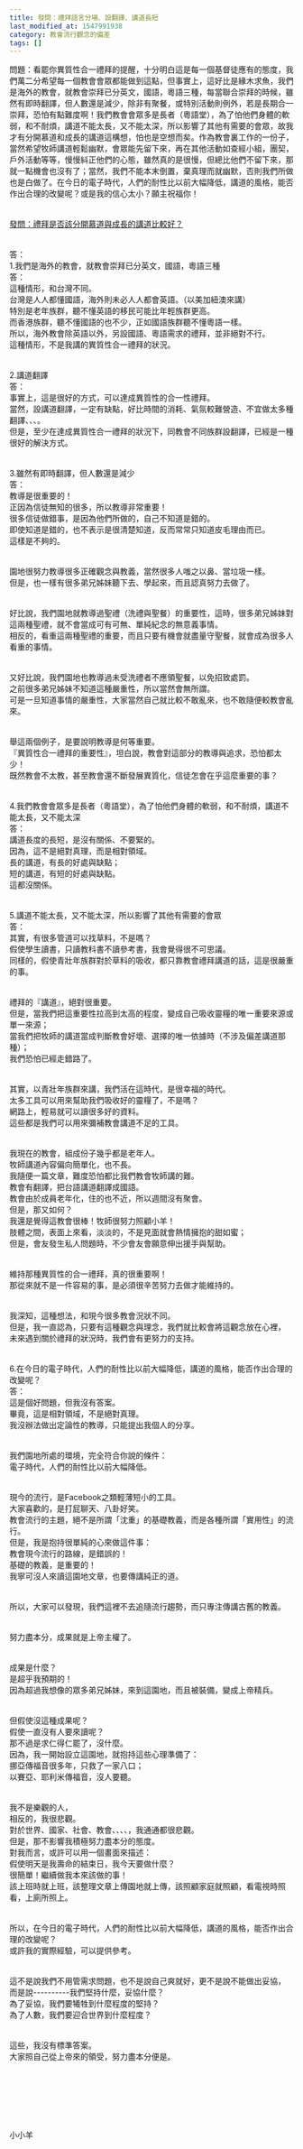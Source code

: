 ```yaml
---
title: 發問：禮拜語言分場、設翻譯、講道長短
last_modified_at: 1547991938
category: 教會流行觀念的偏差
tags: []
---
```


<p>問題：看罷你異質性合一禮拜的提醒，十分明白這是每一個基督徒應有的態度，我們萬二分希望每一個教會會眾都能做到這點，但事實上，這好比是緣木求魚，我們是海外的教會，就教會崇拜已分英文，國語，粵語三種，每當聯合崇拜的時候，雖然有即時翻譯，但人數還是減少，除非有聚餐，或特別活動則例外，若是長期合一崇拜，恐怕有點難度啊！我們教會會眾多是長者（粵語堂），為了怕他們身體的軟弱，和不耐煩，講道不能太長，又不能太深，所以影響了其他有需要的會眾，故我才有分開慕道和成長的講道這構想，怕也是空想而矣。作為教會裏工作的一份子，當然希望牧師講道輕鬆幽默，會眾能先留下來，再在其他活動如查經小組，團契，戶外活動等等，慢慢紏正他們的心態，雖然真的是很慢，但總比他們不留下來，那就一點機會也沒有了；當然，我們不能本末倒置，棄真理而就幽默，否則我們所做也是白做了。在今日的電子時代，人們的耐性比以前大幅降低，講道的風格，能否作出合理的改變呢？或是我的信心太小？願主祝福你！<!--more--><br/><br/><br/><a href="/posts/269199012">發問：禮拜是否該分開慕道與成長的講道比較好？ </a><br/><br/><br/>答：<br/>1.我們是海外的教會，就教會崇拜已分英文，國語，粵語三種<br/>答：<br/>這種情形，和台灣不同。<br/>台灣是人人都懂國語，海外則未必人人都會英語。（以美加紐澳來講）<br/>特別是老年族群，聽不懂英語的移民可能比年輕族群更高。<br/>而香港族群，聽不懂國語的也不少，正如國語族群聽不懂粵語一樣。<br/>所以，海外教會除英語以外，另設國語、粵語需求的禮拜，並非絕對不行。<br/>這種情形，不是我講的異質性合一禮拜的狀況。<br/><br/><br/>2.講道翻譯<br/>答：<br/>事實上，這是很好的方式，可以達成異質性的合一性禮拜。<br/>當然，設講道翻譯，一定有缺點，好比時間的消耗、氣氛較難營造、不宜做太多種翻譯、、、。<br/>但是，至少在達成異質性合一禮拜的狀況下，同教會不同族群設翻譯，已經是一種很好的解決方式。<br/><br/><br/>3.雖然有即時翻譯，但人數還是減少<br/>答：<br/>教導是很重要的！<br/>正因為信徒無知的很多，所以教導非常重要！<br/>很多信徒做錯事，是因為他們所做的，自己不知道是錯的。<br/>即使知道是錯的，也不表示是很清楚知道，反而常常只知道皮毛理由而已。<br/>這樣是不夠的。<br/><br/><br/>園地很努力教導很多正確觀念與教義，當然很多人嗤之以鼻、當垃圾一樣。<br/>但是，也一樣有很多弟兄姊妹聽下去、學起來，而且認真努力去做了。<br/><br/><br/>好比說，我們園地就教導過聖禮（洗禮與聖餐）的重要性，這時，很多弟兄姊妹對這兩種聖禮，就不會當成可有可無、單純紀念的無意義事情。<br/>相反的，看重這兩種聖禮的重要，而且只要有機會就盡量守聖餐，就會成為很多人看重的事情。<br/><br/><br/>又好比說，我們園地也教導過未受洗禮者不應領聖餐，以免招致處罰。<br/>之前很多弟兄姊妹不知道這種嚴重性，所以當然會無所謂。<br/>可是一旦知道事情的嚴重性，大家當然自己就比較不敢亂來，也不敢隨便較教會亂來。<br/><br/><br/>舉這兩個例子，是要說明教導是何等重要。<br/>『異質性合一禮拜的重要性』，坦白說，教會對這部分的教導與追求，恐怕都太少！<br/>既然教會不太教，甚至教會還不斷發展異質化，信徒怎會在乎這麼重要的事？<br/><br/><br/>4.我們教會會眾多是長者（粵語堂），為了怕他們身體的軟弱，和不耐煩，講道不能太長，又不能太深<br/>答：<br/>講道長度的長短，是沒有關係、不要緊的。<br/>因為，這不是絕對真理，而是相對領域。<br/>長的講道，有長的好處與缺點；<br/>短的講道，有短的好處與缺點。<br/>這都沒關係。<br/><br/><br/>5.講道不能太長，又不能太深，所以影響了其他有需要的會眾<br/>答：<br/>其實，有很多管道可以找草料，不是嗎？<br/>假使學生讀書，只讀教科書不讀參考書，我會覺得很不可思議。<br/>同樣的，假使青壯年族群對於草料的吸收，都只靠教會禮拜講道的話，這是很嚴重的事。<br/><br/><br/>禮拜的『講道』，絕對很重要。<br/>但是，當我們把這重要性拉高到太高的程度，變成自己吸收靈糧的唯一重要來源或單一來源；<br/>當我們把牧師的講道當成判斷教會好壞、選擇的唯一依據時（不涉及偏差講道那種）；<br/>我們恐怕已經走錯路了。<br/><br/><br/>其實，以青壯年族群來講，我們活在這時代，是很幸福的時代。<br/>太多工具可以用來幫助我們吸收好的靈糧了，不是嗎？<br/>網路上，輕易就可以讀很多好的資料。<br/>這些都是我們可以用來彌補教會講道不足的工具。<br/><br/><br/>我現在的教會，組成份子幾乎都是老年人。<br/>牧師講道內容偏向簡單化，也不長。<br/>我隨便一篇文章，難度恐怕都比我們教會牧師講的難。<br/>教會有翻譯，把台語講道翻譯成國語。<br/>教會由於成員老年化，住的也不近，所以週間沒有聚會。<br/>但是，那又如何？<br/>我還是覺得這教會很棒！牧師很努力照顧小羊！<br/>肢體之間，表面上來看，淡淡的，不是見面就會熱情擁抱的甜如蜜；<br/>但是，會友發生私人問題時，不少會友會願意伸出援手與幫助。<br/><br/><br/>維持那種異質性的合一禮拜，真的很重要啊！<br/>那從來就不是一件容易的事，是必須很辛苦努力去做才能維持的。<br/><br/><br/>我深知，這種想法，和現今很多教會況狀不同。<br/>但是，我一直認為，只要有這種觀念與理念，我們就比較會將這觀念放在心裡，<br/>未來遇到關於禮拜的狀況時，我們會有更努力的支持。<br/><br/><br/>6.在今日的電子時代，人們的耐性比以前大幅降低，講道的風格，能否作出合理的改變呢？<br/>答：<br/>這是個好問題，但我沒有答案。<br/>畢竟，這是相對領域，不是絕對真理。<br/>我沒辦法做出定論性的教導，只能提出我個人的分享。<br/><br/><br/>我們園地所處的環境，完全符合你說的條件：<br/>電子時代，人們的耐性比以前大幅降低。<br/><br/><br/>現今的流行，是Facebook之類輕薄短小的工具。<br/>大家喜歡的，是打屁聊天、八卦好笑。<br/>教會流行的主題，絕不是所謂「沈重」的基礎教義，而是各種所謂「實用性」的流行。<br/>但是，我是抱持很單純的心來做這件事：<br/>教會現今流行的路線，是錯誤的！<br/>基礎的教義，是重要的！<br/>我寧可沒人來讀這園地文章，也要傳講純正的道。<br/><br/><br/>所以，大家可以發現，我們這裡不去追隨流行趨勢，而只專注傳講古舊的教義。<br/><br/><br/>努力盡本分，成果就是上帝主權了。<br/><br/><br/>成果是什麼？<br/>是超乎我預期的！<br/>因為超過我想像的眾多弟兄姊妹，來到這園地，而且被裝備，變成上帝精兵。<br/><br/><br/>但假使沒這種成果呢？<br/>假使一直沒有人要來讀呢？<br/>那不過是求仁得仁罷了，沒什麼。<br/>因為，我一開始設立這園地，就抱持這些心理準備了：<br/>挪亞傳福音很多年，只救了一家八口；<br/>以賽亞、耶利米傳福音，沒人要聽。<br/><br/><br/>我不是樂觀的人，<br/>相反的，我很悲觀。<br/>對於世界、國家、社會、教會、、、、，我通通都很悲觀。<br/>但是，那不影響我積極努力盡本分的態度。<br/>對我而言，或許可以用一個畫面來描述：<br/>假使明天是我壽命的結束日，我今天要做什麼？<br/>很簡單！繼續做我本來該做的事！<br/>該上班時就上班，該整理文章上傳園地就上傳，該照顧家庭就照顧，看電視時照看，上廁所照上。<br/><br/><br/>所以，在今日的電子時代，人們的耐性比以前大幅降低，講道的風格，能否作出合理的改變呢？<br/>或許我的實際經驗，可以提供參考。<br/><br/><br/>這不是說我們不用管需求問題，也不是說自己爽就好，更不是說不能做出妥協，<br/>而是說----------我們堅持什麼，妥協什麼？<br/>為了妥協，我們要犧牲到什麼程度的堅持？<br/>為了人數，我們要迎合世界到什麼程度？<br/><br/><br/>這些，我沒有標準答案。<br/>大家照自己從上帝來的領受，努力盡本分便是。<br/><br/><br/><br/><br/><br/><br/><br/>小小羊<br/><br/><br/><br/><br/></p>